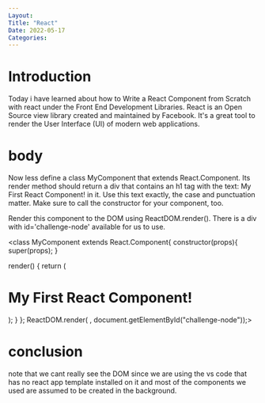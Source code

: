 ```yaml
---
Layout:
Title: "React"
Date: 2022-05-17
Categories:
---
```


# Introduction

Today i have learned about how to Write a React Component from Scratch
 with react under the Front End Development Libraries.
React is an Open Source view library created and maintained by Facebook. It's a 
great tool to render the User Interface
(UI) of modern web applications.

# body

Now less define a class MyComponent that extends React.Component. Its render method should return a div that contains an h1 tag with the text: My First React Component! in it. Use this text exactly, the case and punctuation matter. Make sure to call the constructor for your component, too.

Render this component to the DOM using ReactDOM.render(). There is a div with id='challenge-node' available for us to use.

<class MyComponent extends React.Component{
   constructor(props){
     super(props);
   }

   render() {
   return (
       <div>
       <h1>My First React Component!</h1>
       </div>
   );
   }
};
ReactDOM.render(<MyComponent /> , document.getElementById("challenge-node"));>

# conclusion

note that we cant really see the DOM since we are using the vs code that has no react app template 
installed on it and most of the components we used are assumed to be created in the background.